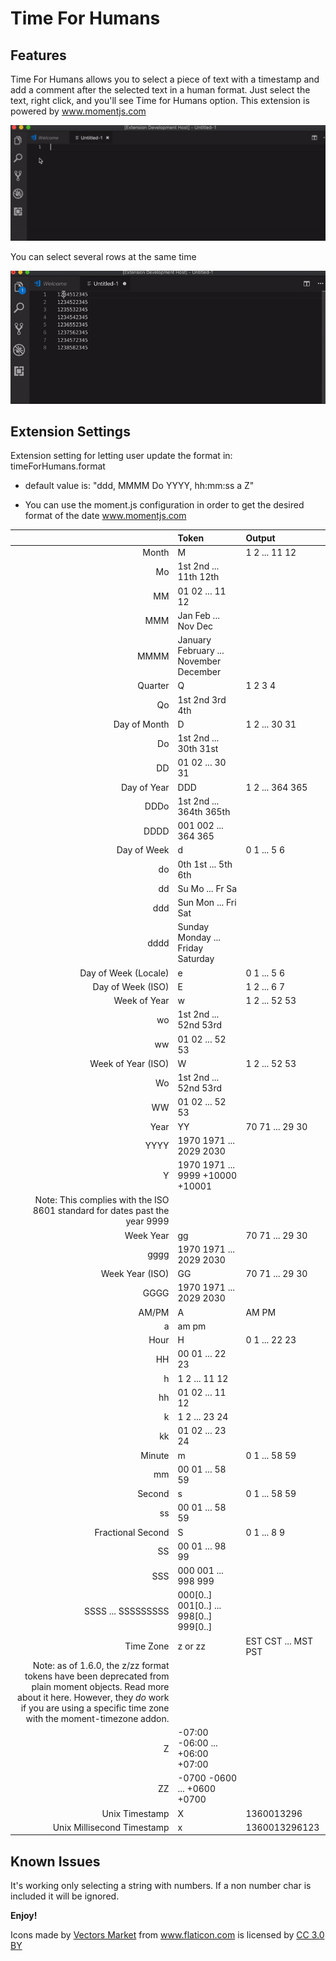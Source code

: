 # Time For Humans

## Features

Time For Humans allows you to select a piece of text with a timestamp and add a comment after the selected text in a human format. Just select the text, right click, and you'll see Time for Humans option.
This extension is powered by <a href="https://momentjs.com/">www.momentjs.com</a>

![](gifs/time-for-humans-demo.gif)

You can select several rows at the same time

![](gifs/several-rows.gif)

## Extension Settings

Extension setting for letting user update the format in: timeForHumans.format
    
   - default value is: "ddd, MMMM Do YYYY, hh:mm:ss a Z"
    
 - You can use the moment.js configuration in order to get the desired format of the date <a href="https://momentjs.com/docs/#/displaying/format/">www.momentjs.com</a>
       
| | Token | Output |
|----------------------------------------------------------------------------------------------------------------------------------------------:|:-------------------------------------------|:--------------------|
| Month | M | 1 2 ... 11 12 |
| Mo | 1st 2nd ... 11th 12th |  |
| MM | 01 02 ... 11 12 |  |
| MMM | Jan Feb ... Nov Dec |  |
| MMMM | January February ... November December |  |
| Quarter | Q | 1 2 3 4 |
| Qo | 1st 2nd 3rd 4th |  |
| Day of Month | D | 1 2 ... 30 31 |
| Do | 1st 2nd ... 30th 31st |  |
| DD | 01 02 ... 30 31 |  |
| Day of Year | DDD | 1 2 ... 364 365 |
| DDDo | 1st 2nd ... 364th 365th |  |
| DDDD | 001 002 ... 364 365 |  |
| Day of Week | d | 0 1 ... 5 6 |
| do | 0th 1st ... 5th 6th |  |
| dd | Su Mo ... Fr Sa |  |
| ddd | Sun Mon ... Fri Sat |  |
| dddd | Sunday Monday ... Friday Saturday |  |
| Day of Week (Locale) | e | 0 1 ... 5 6 |
| Day of Week (ISO) | E | 1 2 ... 6 7 |
| Week of Year | w | 1 2 ... 52 53 |
| wo | 1st 2nd ... 52nd 53rd |  |
| ww | 01 02 ... 52 53 |  |
| Week of Year (ISO) | W | 1 2 ... 52 53 |
| Wo | 1st 2nd ... 52nd 53rd |  |
| WW | 01 02 ... 52 53 |  |
| Year | YY | 70 71 ... 29 30 |
| YYYY | 1970 1971 ... 2029 2030 |  |
| Y | 1970 1971 ... 9999 +10000 +10001 |  |
| Note: This complies with the ISO 8601 standard for dates past the year 9999 |  |  |
| Week Year | gg | 70 71 ... 29 30 |
| gggg | 1970 1971 ... 2029 2030 |  |
| Week Year (ISO) | GG | 70 71 ... 29 30 |
| GGGG | 1970 1971 ... 2029 2030 |  |
| AM/PM | A | AM PM |
| a | am pm |  |
| Hour | H | 0 1 ... 22 23 |
| HH | 00 01 ... 22 23 |  |
| h | 1 2 ... 11 12 |  |
| hh | 01 02 ... 11 12 |  |
| k | 1 2 ... 23 24 |  |
| kk | 01 02 ... 23 24 |  |
| Minute | m | 0 1 ... 58 59 |
| mm | 00 01 ... 58 59 |  |
| Second | s | 0 1 ... 58 59 |
| ss | 00 01 ... 58 59 |  |
| Fractional Second | S | 0 1 ... 8 9 |
| SS | 00 01 ... 98 99 |  |
| SSS | 000 001 ... 998 999 |  |
| SSSS ... SSSSSSSSS | 000[0..] 001[0..] ... 998[0..] 999[0..] |  |
| Time Zone | z or zz | EST CST ... MST PST |
| Note: as of 1.6.0, the z/zz format tokens have been deprecated from plain moment objects. Read more about it here. However, they *do* work if you are using a specific time zone with the moment-timezone addon. |  |  |
| Z | -07:00 -06:00 ... +06:00 +07:00 |  |
| ZZ | -0700 -0600 ... +0600 +0700 |  |
| Unix Timestamp | X | 1360013296 |
| Unix Millisecond Timestamp | x | 1360013296123 |


## Known Issues

It's working only selecting a string with numbers. If a non number char is included it will be ignored.

**Enjoy!**

Icons made by <a href="https://www.flaticon.com/authors/vectors-market" title="Vectors Market">Vectors Market</a> from <a href="https://www.flaticon.com/" 			    title="Flaticon">www.flaticon.com</a> is licensed by <a href="http://creativecommons.org/licenses/by/3.0/" 			    title="Creative Commons BY 3.0" target="_blank">CC 3.0 BY</a>
